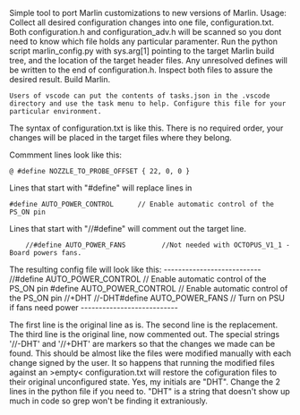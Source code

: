 Simple tool to port Marlin customizations to new versions of Marlin.
Usage:
    Collect all desired configuration changes into one file, configuration.txt. Both configuration.h and configuration_adv.h will be scanned so you dont need to know which file holds any particular paramenter.
    Run the python script marlin_config.py with sys.arg[1] pointing to the target Marlin build tree, and the location of the target header files.
    Any unresolved defines will be written to the end of configuration.h. Inspect both files to assure the desired result.
    Build Marlin.

    Users of vscode can put the contents of tasks.json in the .vscode directory and use the task menu to help. Configure this file for your particular environment.

The syntax of configuration.txt is like this.
There is no required order, your changes will be placed in the target files where they belong.

Commment lines look like this:

    @ #define NOZZLE_TO_PROBE_OFFSET { 22, 0, 0 }

Lines that start with "#define" will replace lines in 


    #define AUTO_POWER_CONTROL      // Enable automatic control of the PS_ON pin

Lines that start with "//#define" will comment out the target line.

        //#define AUTO_POWER_FANS         //Not needed with OCTOPUS_V1_1 - Board powers fans.

The resulting config file will look like this:
        ---------------------------
        //#define AUTO_POWER_CONTROL      // Enable automatic control of the PS_ON pin
        #define AUTO_POWER_CONTROL      // Enable automatic control of the PS_ON pin //+DHT 
        //-DHT#define AUTO_POWER_FANS         // Turn on PSU if fans need power
        ---------------------------

The first line is the original line as is.
The second line is the replacement.
The third line is the original line, now commented out.
The special strings '//-DHT' and '//+DHT' are markers so that the changes we made can be found.  This should be almost like the files were modified manually with each change signed by the user.  It so happens that running the modified files against an >empty< configuration.txt will restore the cofiguration files to their original unconfigured state.
Yes, my initials are "DHT".  Change the 2 lines in the python file if you need to.  "DHT" is a string that doesn't show up much in code so grep won't be finding it extraniously.  
